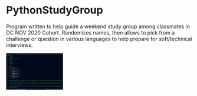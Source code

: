 # PythonStudyGroup


Program written to help guide a weekend study group among classmates in DC NOV 2020 Cohort.  Randomizes names, then allows to pick from a challenge or question in various languages to help prepare for soft/technical interviews.

<img src="images/screenshot.jpg" alt="" style="height: 100px;"> 
